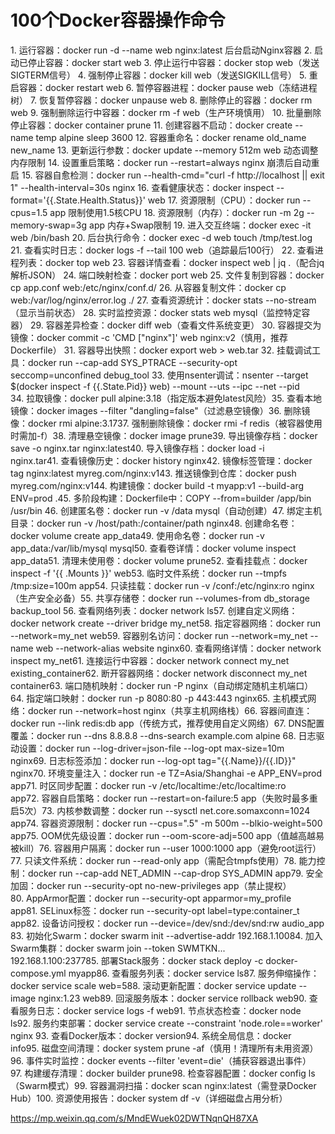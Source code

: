 # 100个Docker容器操作命令

1. 运行容器：docker run -d --name web nginx:latest 后台启动Nginx容器
2. 启动已停止容器：docker start web
3. 停止运行中容器：docker stop web（发送SIGTERM信号）
4. 强制停止容器：docker kill web（发送SIGKILL信号）
5. 重启容器：docker restart web
6. 暂停容器进程：docker pause web（冻结进程树）
7. 恢复暂停容器：docker unpause web
8. 删除停止的容器：docker rm web
9. 强制删除运行中容器：docker rm -f web（生产环境慎用）
10. 批量删除停止容器：docker container prune
11. 创建容器不启动：docker create --name temp alpine sleep 3600
12. 容器重命名：docker rename old_name new_name
13. 更新运行参数：docker update --memory 512m web 动态调整内存限制
14. 设置重启策略：docker run --restart=always nginx 崩溃后自动重启
15. 容器自愈检测：docker run --health-cmd="curl -f http://localhost || exit 1" --health-interval=30s nginx
16. 查看健康状态：docker inspect --format='{{.State.Health.Status}}' web
17. 资源限制（CPU）：docker run --cpus=1.5 app 限制使用1.5核CPU
18. 资源限制（内存）：docker run -m 2g --memory-swap=3g app 内存+Swap限制
19. 进入交互终端：docker exec -it web /bin/bash
20. 后台执行命令：docker exec -d web touch /tmp/test.log
21. 查看实时日志：docker logs -f --tail 100 web（追踪最后100行）
22. 查看进程列表：docker top web
23. 容器详情查看：docker inspect web | jq .（配合jq解析JSON）
24. 端口映射检查：docker port web
25. 文件复制到容器：docker cp app.conf web:/etc/nginx/conf.d/
26. 从容器复制文件：docker cp web:/var/log/nginx/error.log ./
27. 查看资源统计：docker stats --no-stream（显示当前状态）
28. 实时监控资源：docker stats web mysql（监控特定容器）
29. 容器差异检查：docker diff web（查看文件系统变更）
30. 容器提交为镜像：docker commit -c 'CMD ["nginx"]' web nginx:v2（慎用，推荐Dockerfile）
31. 容器导出快照：docker export web > web.tar
32. 挂载调试工具：docker run --cap-add SYS_PTRACE --security-opt seccomp=unconfined debug_tool
33. 使用nsenter调试：nsenter --target $(docker inspect -f {{.State.Pid}} web) --mount --uts --ipc --net --pid
34. 拉取镜像：docker pull alpine:3.18（指定版本避免latest风险）35. 查看本地镜像：docker images --filter "dangling=false"（过滤悬空镜像）36. 删除镜像：docker rmi alpine:3.1737. 强制删除镜像：docker rmi -f redis（被容器使用时需加-f）38. 清理悬空镜像：docker image prune39. 导出镜像存档：docker save -o nginx.tar nginx:latest40. 导入镜像存档：docker load -i nginx.tar41. 查看镜像历史：docker history nginx42. 镜像标签管理：docker tag nginx:latest myreg.com/nginx:v143. 推送镜像到仓库：docker push myreg.com/nginx:v144. 构建镜像：docker build -t myapp:v1 --build-arg ENV=prod .45. 多阶段构建：Dockerfile中：COPY --from=builder /app/bin /usr/bin
46. 创建匿名卷：docker run -v /data mysql（自动创建）47. 绑定主机目录：docker run -v /host/path:/container/path nginx48. 创建命名卷：docker volume create app_data49. 使用命名卷：docker run -v app_data:/var/lib/mysql mysql50. 查看卷详情：docker volume inspect app_data51. 清理未使用卷：docker volume prune52. 查看挂载点：docker inspect -f '{{ .Mounts }}' web53. 临时文件系统：docker run --tmpfs /tmp:size=100m app54. 只读挂载：docker run -v /conf:/etc/nginx:ro nginx（生产安全必备）55. 共享存储卷：docker run --volumes-from db_storage backup_tool
56. 查看网络列表：docker network ls57. 创建自定义网络：docker network create --driver bridge my_net58. 指定容器网络：docker run --network=my_net web59. 容器别名访问：docker run --network=my_net --name web --network-alias website nginx60. 查看网络详情：docker network inspect my_net61. 连接运行中容器：docker network connect my_net existing_container62. 断开容器网络：docker network disconnect my_net container63. 端口随机映射：docker run -P nginx（自动绑定随机主机端口）64. 指定端口映射：docker run -p 8080:80 -p 443:443 nginx65. 主机模式网络：docker run --network=host nginx（共享主机网络栈）66. 容器间直连：docker run --link redis:db app（传统方式，推荐使用自定义网络）67. DNS配置覆盖：docker run --dns 8.8.8.8 --dns-search example.com alpine
68. 日志驱动设置：docker run --log-driver=json-file --log-opt max-size=10m nginx69. 日志标签添加：docker run --log-opt tag="{{.Name}}/{{.ID}}" nginx70. 环境变量注入：docker run -e TZ=Asia/Shanghai -e APP_ENV=prod app71. 时区同步配置：docker run -v /etc/localtime:/etc/localtime:ro app72. 容器自启策略：docker run --restart=on-failure:5 app（失败时最多重启5次）73. 内核参数调整：docker run --sysctl net.core.somaxconn=1024 app74. 容器资源限制：docker run --cpus=".5" -m 500m --blkio-weight=500 app75. OOM优先级设置：docker run --oom-score-adj=500 app（值越高越易被kill）76. 容器用户隔离：docker run --user 1000:1000 app（避免root运行）77. 只读文件系统：docker run --read-only app（需配合tmpfs使用）78. 能力控制：docker run --cap-add NET_ADMIN --cap-drop SYS_ADMIN app79. 安全加固：docker run --security-opt no-new-privileges app（禁止提权）80. AppArmor配置：docker run --security-opt apparmor=my_profile app81. SELinux标签：docker run --security-opt label=type:container_t app82. 设备访问授权：docker run --device=/dev/snd:/dev/snd:rw audio_app
83. 初始化Swarm：docker swarm init --advertise-addr 192.168.1.10084. 加入Swarm集群：docker swarm join --token SWMTKN... 192.168.1.100:237785. 部署Stack服务：docker stack deploy -c docker-compose.yml myapp86. 查看服务列表：docker service ls87. 服务伸缩操作：docker service scale web=588. 滚动更新配置：docker service update --image nginx:1.23 web89. 回滚服务版本：docker service rollback web90. 查看服务日志：docker service logs -f web91. 节点状态检查：docker node ls92. 服务约束部署：docker service create --constraint 'node.role==worker' nginx
93. 查看Docker版本：docker version94. 系统全局信息：docker info95. 磁盘空间清理：docker system prune -af（慎用！清理所有未用资源）96. 事件实时监控：docker events --filter 'event=die'（捕获容器退出事件）97. 构建缓存清理：docker builder prune98. 检查容器配置：docker config ls（Swarm模式）99. 容器漏洞扫描：docker scan nginx:latest（需登录Docker Hub）100. 资源使用报告：docker system df -v（详细磁盘占用分析）

https://mp.weixin.qq.com/s/MndEWuek02DWTNqnQH87XA